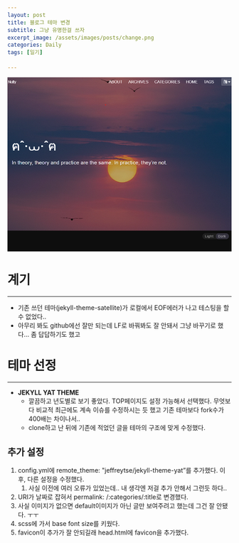 ```yaml
---
layout: post
title: 블로그 테마 변경
subtitle: 그냥 유명한걸 쓰자
excerpt_image: /assets/images/posts/change.png
categories: Daily
tags: [일기]

---
```

![사진](/assets/images/posts/change.png)

# 계기

---

- 기존 쓰던 테마(jekyll-theme-satellite)가 로컬에서 EOF에러가 나고 테스팅을 할 수 없었다..
- 아무리 봐도 github에선 잘만 되는데 LF로 바꿔봐도 잘 안돼서 그냥 바꾸기로 했다… 좀 답답하기도 했고

# 테마 선정

---

- **JEKYLL YAT THEME**
    - 깔끔하고 년도별로 보기 좋았다. TOP페이지도 설정 가능해서 선택했다. 무엇보다 비교적 최근에도 계속 이슈를 수정하시는 듯 했고 기존 테마보다 fork수가 400배는 차이나서..
    - clone하고 난 뒤에 기존에 적었던 글을 테마의 구조에 맞게 수정했다.

## 추가 설정

1. config.yml에 remote_theme: "jeffreytse/jekyll-theme-yat”를 추가했다. 이후, 다른 설정을 수정했다. 
    1. 사실 이전에 여러 오류가 있었는데.. 내 생각엔 저걸 추가 안해서 그런듯 하다.. 
2. URI가 날짜로 잡혀서 permalink: /:categories/:title로 변경했다.
3. 사실 이미지가 없으면 default이미지가 아닌 글만 보여주려고 했는데 그건 잘 안됐다. ㅜㅜ 
4. scss에 가서 base font size를 키웠다. 
5. favicon이 추가가 잘 안되길래 head.html에 favicon을 추가했다.